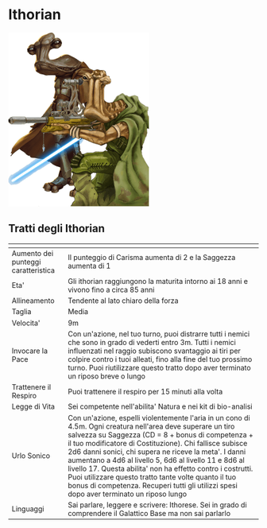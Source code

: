 # Ithorian

![ithorian](species_ithorian.png)

## Tratti degli Ithorian

|<!-- -->|<!-- -->
|---|---
|Aumento dei punteggi caratteristica|Il punteggio di Carisma aumenta di 2 e la Saggezza aumenta di 1
|Eta'|Gli ithorian raggiungono la maturita intorno ai 18 anni e vivono fino a circa 85 anni
|Allineamento|Tendente al lato chiaro della forza
|Taglia|Media
|Velocita'|9m
|Invocare la Pace|Con un'azione, nel tuo turno, puoi distrarre tutti i nemici che sono in grado di vederti entro 3m. Tutti i nemici influenzati nel raggio subiscono svantaggio ai tiri per colpire contro i tuoi alleati, fino alla fine del tuo prossimo turno. Puoi riutilizzare questo tratto dopo aver terminato un riposo breve o lungo
|Trattenere il Respiro|Puoi trattenere il respiro per 15 minuti alla volta
|Legge di Vita|Sei competente nell'abilita' Natura e nei kit di bio-analisi
|Urlo Sonico|Con un'azione, espelli violentemente l'aria in un cono di 4.5m. Ogni creatura nell'area deve superare un tiro salvezza su Saggezza (CD = 8 + bonus di competenza + il tuo modificatore di Costituzione). Chi fallisce subisce 2d6 danni sonici, chi supera ne riceve la meta'. I danni aumentano a 4d6 al livello 5, 6d6 al livello 11 e 8d6 al livello 17. Questa abilita' non ha effetto contro i costrutti. Puoi utilizzare questo tratto tante volte quanto il tuo bonus di competenza. Recuperi tutti gli utilizzi spesi dopo aver terminato un riposo lungo
|Linguaggi|Sai parlare, leggere e scrivere: Ithorese. Sei in grado di comprendere il Galattico Base ma non sai parlarlo
